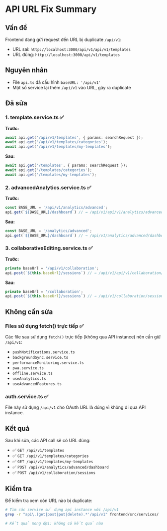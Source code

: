 # API URL Fix Summary

## Vấn đề
Frontend đang gửi request đến URL bị duplicate `/api/v1`:
- URL sai: `http://localhost:3000/api/v1/api/v1/templates`
- URL đúng: `http://localhost:3000/api/v1/templates`

## Nguyên nhân
- File `api.ts` đã cấu hình `baseURL: '/api/v1'`
- Một số service lại thêm `/api/v1` vào URL, gây ra duplicate

## Đã sửa

### 1. template.service.ts ✅
**Trước:**
```typescript
await api.get('/api/v1/templates', { params: searchRequest });
await api.get('/api/v1/templates/categories');
await api.get('/api/v1/templates/my-templates');
```

**Sau:**
```typescript
await api.get('/templates', { params: searchRequest });
await api.get('/templates/categories');
await api.get('/templates/my-templates');
```

### 2. advancedAnalytics.service.ts ✅
**Trước:**
```typescript
const BASE_URL = '/api/v1/analytics/advanced';
api.get(`${BASE_URL}/dashboard`) // → /api/v1/api/v1/analytics/advanced/dashboard
```

**Sau:**
```typescript
const BASE_URL = '/analytics/advanced';
api.get(`${BASE_URL}/dashboard`) // → /api/v1/analytics/advanced/dashboard
```

### 3. collaborativeEditing.service.ts ✅
**Trước:**
```typescript
private baseUrl = '/api/v1/collaboration';
api.post(`${this.baseUrl}/sessions`) // → /api/v1/api/v1/collaboration/sessions
```

**Sau:**
```typescript
private baseUrl = '/collaboration';
api.post(`${this.baseUrl}/sessions`) // → /api/v1/collaboration/sessions
```

## Không cần sửa

### Files sử dụng fetch() trực tiếp ✅
Các file sau sử dụng `fetch()` trực tiếp (không qua API instance) nên cần giữ `/api/v1`:
- `pushNotifications.service.ts`
- `backgroundSync.service.ts`
- `performanceMonitoring.service.ts`
- `pwa.service.ts`
- `offline.service.ts`
- `useAnalytics.ts`
- `useAdvancedFeatures.ts`

### auth.service.ts ✅
File này sử dụng `/api/v1` cho OAuth URL là đúng vì không đi qua API instance.

## Kết quả
Sau khi sửa, các API call sẽ có URL đúng:
- ✅ `GET /api/v1/templates`
- ✅ `GET /api/v1/templates/categories`
- ✅ `GET /api/v1/templates/my-templates`
- ✅ `POST /api/v1/analytics/advanced/dashboard`
- ✅ `POST /api/v1/collaboration/sessions`

## Kiểm tra
Để kiểm tra xem còn URL nào bị duplicate:
```bash
# Tìm các service sử dụng api instance với /api/v1
grep -r "api\.(get|post|put|delete).*'/api/v1" frontend/src/services/

# Kết quả mong đợi: không có kết quả nào
```